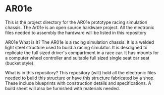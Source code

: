 # AR01e
This is the project directory for the AR01e prototype racing simulation chassis. The Ar01e is an open source hardware project. All the electronic files needed to assembly the hardware will be listed in this repository

AR01e
  What is it?
    The AR01e is a racing simulation chassis. It is a welded light steel structure used to build a racing simulator. It is desdigned to replicate the full sized driver's compartment in a race car. It has mounts for a computer wheel controller and suitable full sized single seat car seat (bucket style).

  What is in this repository?
    This repository (will) hold all the electronic files needed to build this structure or have this structure fabricated by a shop. These include blueprints with construction details and specifications. A build sheet will also be furnished with materials needed.
